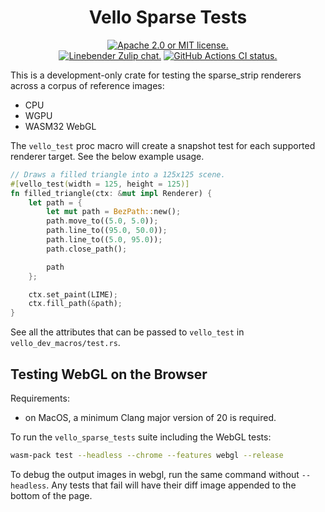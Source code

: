 <div align="center">

# Vello Sparse Tests

[![Apache 2.0 or MIT license.](https://img.shields.io/badge/license-Apache--2.0_OR_MIT-blue.svg)](#license)
\
[![Linebender Zulip chat.](https://img.shields.io/badge/Linebender-%23vello-blue?logo=Zulip)](https://xi.zulipchat.com/#narrow/channel/197075-vello)
[![GitHub Actions CI status.](https://img.shields.io/github/actions/workflow/status/linebender/vello/ci.yml?logo=github&label=CI)](https://github.com/linebender/vello/actions)

</div>

This is a development-only crate for testing the sparse_strip renderers across a corpus of reference
images:
- CPU
- WGPU
- WASM32 WebGL

The `vello_test` proc macro will create a snapshot test for each supported renderer target. See the
below example usage.

```rs
// Draws a filled triangle into a 125x125 scene.
#[vello_test(width = 125, height = 125)]
fn filled_triangle(ctx: &mut impl Renderer) {
    let path = {
        let mut path = BezPath::new();
        path.move_to((5.0, 5.0));
        path.line_to((95.0, 50.0));
        path.line_to((5.0, 95.0));
        path.close_path();

        path
    };

    ctx.set_paint(LIME);
    ctx.fill_path(&path);
}
```

See all the attributes that can be passed to `vello_test` in `vello_dev_macros/test.rs`.

## Testing WebGL on the Browser

Requirements:
 - on MacOS, a minimum Clang major version of 20 is required.

To run the `vello_sparse_tests` suite including the WebGL tests:

```sh
wasm-pack test --headless --chrome --features webgl --release
```

To debug the output images in webgl, run the same command without `--headless`. Any tests that fail
will have their diff image appended to the bottom of the page.

